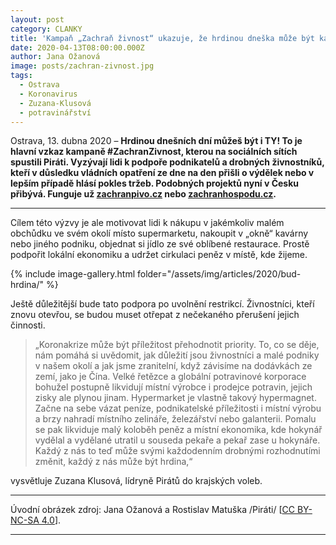 ```yaml
---
layout: post
category: CLANKY
title: 'Kampaň „Zachraň živnost“ ukazuje, že hrdinou dneška může být každý z nás'
date: 2020-04-13T08:00:00.000Z
author: Jana Ožanová
image: posts/zachran-zivnost.jpg
tags:
  - Ostrava
  - Koronavirus
  - Zuzana-Klusová
  - potravinářství
---
```


Ostrava, 13. dubna 2020 – **Hrdinou dnešních dní můžeš být i TY! To je hlavní vzkaz kampaně #ZachranZivnost, kterou na sociálních sítích spustili Piráti. Vyzývají lidi k podpoře podnikatelů a drobných živnostníků, kteří v důsledku vládních opatření ze dne na den přišli o výdělek nebo v lepším případě hlásí pokles tržeb.  Podobných projektů nyní v Česku přibývá. Funguje už [zachranpivo.cz](https://zachranpivo.cz) nebo [zachranhospodu.cz](https://zachranhospodu.cz).**

<hr />

Cílem této výzvy je ale motivovat lidi k nákupu v jakémkoliv malém obchůdku ve svém okolí místo supermarketu, nakoupit v „okně“ kavárny nebo jiného podniku, objednat si jídlo ze své oblíbené restaurace. Prostě podpořit lokální ekonomiku a udržet cirkulaci peněz v místě, kde žijeme.

{% include image-gallery.html folder="/assets/img/articles/2020/bud-hrdina/" %}

Ještě důležitější bude tato podpora po uvolnění restrikcí. Živnostníci, kteří znovu otevřou, se budou muset otřepat z nečekaného přerušení jejich činnosti.

> „Koronakrize může být příležitost přehodnotit priority. To, co se děje, nám pomáhá si uvědomit, jak důležití jsou živnostníci a malé podniky v našem okolí a jak jsme zranitelní, když závisíme na dodávkách ze zemí, jako je Čína. Velké řetězce a globální potravinové korporace bohužel postupně likvidují místní výrobce i prodejce potravin, jejich zisky ale plynou jinam. Hypermarket je vlastně takový hypermagnet. Začne na sebe vázat peníze, podnikatelské příležitosti i místní výrobu a brzy nahradí místního zelináře, železářství nebo galanterii. Pomalu se pak likviduje malý koloběh peněz a místní ekonomika, kde hokynář vydělal a vydělané utratil u souseda pekaře a pekař zase u hokynáře. Každý z nás to teď může svými každodenním drobnými rozhodnutími změnit, každý z nás může být hrdina,“

vysvětluje Zuzana Klusová, lídryně Pirátů do krajských voleb.

---

Úvodní obrázek zdroj: Jana Ožanová a Rostislav Matuška /Piráti/ \[[CC BY-NC-SA 4.0](https://creativecommons.org/licenses/by-nc-sa/4.0/deed.cs)\].

---
